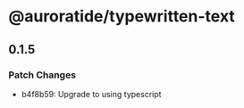 # @auroratide/typewritten-text

## 0.1.5

### Patch Changes

- b4f8b59: Upgrade to using typescript
